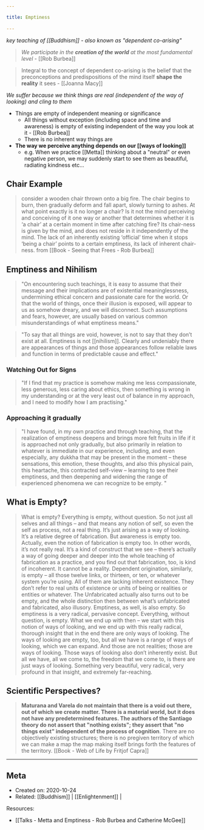```yaml
---
title: Emptiness 
---
```

*key teaching of [[Buddhism]] - also known as "dependent co-arising"*

> *We participate in the **creation of the world** at the most fundamental level* - [[Rob Burbea]]

> Integral to the concept of dependent co-arising is the belief that the preconceptions and predispositions of the mind itself **shape the reality** it sees - [[Joanna Macy]]

*We suffer because we think things are real (independent of the way of looking) and cling to them* 

- Things are empty of independent meaning or significance
	- All things without exception (including space and time and awareness) is empty of existing independent of the way you look at it - [[Rob Burbea]]
	- There is no inherent way things are
- **The way we perceive anything depends on our [[ways of looking]]**
	- e.g. When we practice [[Metta]] thinking about a "neutral" or even negative person, we may suddenly start to see them as beautiful, radiating kindness etc...

## Chair Example
> consider a wooden chair thrown onto a big fire. The chair begins to burn, then gradually deform and fall apart, slowly turning to ashes. At what point exactly is it no longer a chair? Is it not the mind perceiving and conceiving of it one way or another that determines whether it is ‘a chair’ at a certain moment in time after catching fire? Its chair-ness is given by the mind, and does not reside in it independently of the mind. The lack of an inherently existing ‘official’ time when it stops ‘being a chair’ points to a certain emptiness, its lack of inherent chair-ness.
from [[Book - Seeing that Frees - Rob Burbea]]

## Emptiness and Nihilism
> "On encountering such teachings, it is easy to assume that their message and their implications are of existential meaninglessness, undermining ethical concern and passionate care for the world. Or that the world of things, once their illusion is exposed, will appear to us as somehow dreary, and we will disconnect. Such assumptions and fears, however, are usually based on various common misunderstandings of what emptiness means."

> "To say that all things are void, however, is not to say that they don’t exist at all. Emptiness is not [[nihilism]]. Clearly and undeniably there are appearances of things and those appearances follow reliable laws and function in terms of predictable cause and effect."

### Watching Out for Signs
> "If I find that my practice is somehow making me less compassionate, less generous, less caring about ethics, then something is wrong in my understanding or at the very least out of balance in my approach, and I need to modify how I am practising."

### Approaching it gradually
> "I have found, in my own practice and through teaching, that the realization of emptiness deepens and brings more felt fruits in life if it is approached not only gradually, but also primarily in relation to whatever is immediate in our experience, including, and even especially, any dukkha that may be present in the moment – these sensations, this emotion, these thoughts, and also this physical pain, this heartache, this contracted self-view – learning to see their emptiness, and then deepening and widening the range of experienced phenomena we can recognize to be empty. "

## What is Empty?
> What is empty? Everything is empty, without question. So not just all selves and all things – and that means any notion of self, so even the self as process, not a real thing. It’s just arising as a way of looking. It’s a relative degree of fabrication. But awareness is empty too. Actually, even the notion of fabrication is empty too. In other words, it’s not really real. It’s a kind of construct that we see – there’s actually a way of going deeper and deeper into the whole teaching of fabrication as a practice, and you find out that fabrication, too, is kind of incoherent. It cannot be a reality. Dependent origination, similarly, is empty – all those twelve links, or thirteen, or ten, or whatever system you’re using. All of them are lacking inherent existence. They don’t refer to real units of existence or units of being or realities or entities or whatever. The Unfabricated actually also turns out to be empty, and the whole distinction then between what’s unfabricated and fabricated, also illusory. Emptiness, as well, is also empty. So emptiness is a very radical, pervasive concept. Everything, without question, is empty. What we end up with then – we start with this notion of ways of looking, and we end up with this really radical, thorough insight that in the end there are only ways of looking. The ways of looking are empty, too, but all we have is a range of ways of looking, which we can expand. And those are not realities; those are ways of looking. Those ways of looking also don’t inherently exist. But all we have, all we come to, the freedom that we come to, is there are just ways of looking. Something very beautiful, very radical, very profound in that insight, and extremely far-reaching.

## Scientific Perspectives?
> **Maturana and Varela do not maintain that there is a void out there, out of which we create matter. There is a material world, but it does not have any predetermined features. The authors of the Santiago theory do not assert that "nothing exists"; they assert that "no things exist" independent of the process of cognition**. There are no objectively existing structures; there is no pregiven territory of which we can make a map the map making itself brings forth the features of the territory. [[Book - Web of Life by Fritjof Capra]]

-------------------
## Meta
- Created on: 2020-10-24
- Related: [[Buddhism]] | [[Enlightenment]] |

Resources:
-  [[Talks - Metta and Emptiness - Rob Burbea and Catherine McGee]]
